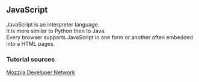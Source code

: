 ## JavaScript

JavaScript is an interpreter language.  
It is more similar to Python then to Java.  
Every browser supports JavaScript in one form or another often embedded into a HTML pages.  

### Tutorial sources

[Mozzila Developer Network](https://developer.mozilla.org/en-US/docs/Web/JavaScript/Guide)
